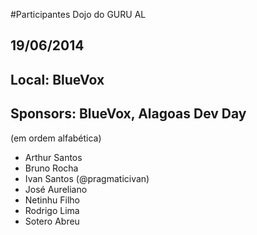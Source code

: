 #Participantes Dojo do GURU AL
## 19/06/2014
## Local: BlueVox
## Sponsors: BlueVox, Alagoas Dev Day

(em ordem alfabética)

* Arthur Santos
* Bruno Rocha
* Ivan Santos (@pragmaticivan)
* José Aureliano
* Netinhu Filho 
* Rodrigo Lima
* Sotero Abreu


